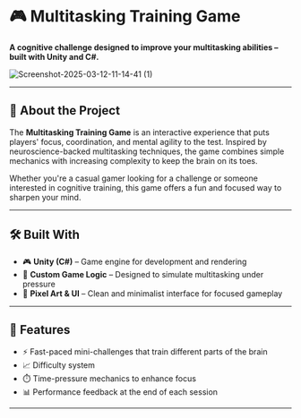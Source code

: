 # 🎮 Multitasking Training Game

**A cognitive challenge designed to improve your multitasking abilities – built with Unity and C#.**

![Screenshot-2025-03-12-11-14-41 (1)](https://github.com/user-attachments/assets/37ab44a9-0777-470e-b9fd-623ab037f78c)

---

## 🚀 About the Project

The **Multitasking Training Game** is an interactive experience that puts players' focus, coordination, and mental agility to the test. Inspired by neuroscience-backed multitasking techniques, the game combines simple mechanics with increasing complexity to keep the brain on its toes.

Whether you're a casual gamer looking for a challenge or someone interested in cognitive training, this game offers a fun and focused way to sharpen your mind.

---

## 🛠️ Built With

- 🎮 **Unity (C#)** – Game engine for development and rendering
- 🧠 **Custom Game Logic** – Designed to simulate multitasking under pressure
- 🎨 **Pixel Art & UI** – Clean and minimalist interface for focused gameplay

---

## 🎯 Features

- ⚡ Fast-paced mini-challenges that train different parts of the brain
- 📈 Difficulty system
- ⏱️ Time-pressure mechanics to enhance focus
- 📊 Performance feedback at the end of each session

---


